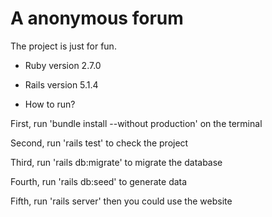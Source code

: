 # A anonymous forum

The project is just for fun.

* Ruby version 2.7.0

* Rails version 5.1.4

* How to run?

First, run 'bundle install --without production' on the terminal

Second, run 'rails test' to check the project

Third, run 'rails db:migrate' to migrate the database

Fourth, run 'rails db:seed' to generate data

Fifth, run 'rails server' then you could use the website

